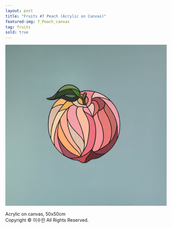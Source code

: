 ```yaml
---
layout: post
title: "Fruits #7 Peach (Acrylic on Canvas)"
featured-img: 7_Peach_canvas
tag: fruits
sold: true
---
```


![](/assets/img/posts/7_Peach_canvas.jpg)

Acrylic on canvas, 50x50cm  
Copyright © 이수란 All Rights Reserved.
